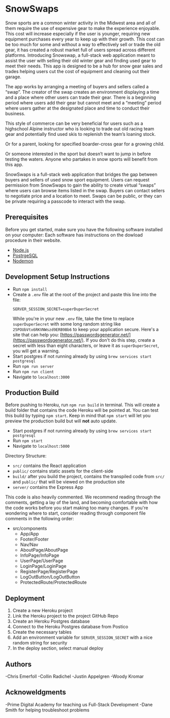 
# SnowSwaps
Snow sports are a common winter activity in the Midwest area and all of them require the use of expensive gear to make the experience enjoyable. 
This cost will increase especially if the user is younger, requiring new equipment purchases every year to keep up with their growth. 
This cost can be too much for some and without a way to effectively sell or trade the old gear, 
it has created a robust market full of users spread across different platforms. 
Introducing Snowswap, a full-stack web application meant to assist the user with selling their old winter gear and finding used gear to meet their needs. 
This app is designed to be a hub for snow gear sales and trades helping users cut the cost of equipment and cleaning out their garage.

The app works by arranging a meeting of buyers and sellers called a “swap”. The creator of the swap creates an environment displaying a 
time and a place where other users can trade their gear. There is a beginning period where users add their gear but cannot meet and a “meeting” 
period where users gather at the designated place and time to conduct their business.

This style of commerce can be very beneficial for users such as a highschool Alpine instructor who is looking to trade out old racing team gear 
and potentially find used skis to replenish the team’s loaning stock.

Or for a parent, looking for specified boarder-cross gear for a growing child. 

Or someone interested in the sport but doesn’t want to jump in before testing the waters.
Anyone who partakes in snow sports will benefit from this app.

SnowSwaps is a full-stack web application that bridges the gap between buyers and sellers of used snow sport equipment.  Users can request permission from SnowSwaps to gain the ability to create virtual “swaps” where users can browse items listed in the swap.  Buyers can contact sellers to negotiate price and a location to meet. Swaps can be public, or they can be private requiring a passcode to interact with the swap.

## Prerequisites

Before you get started, make sure you have the following software installed on your computer:
  Each software has instructions on the dowload procedure in their website.
- [Node.js](https://nodejs.org/en/)
- [PostrgeSQL](https://www.postgresql.org/)
- [Nodemon](https://nodemon.io/)

    
## Development Setup Instructions

- Run `npm install`
- Create a `.env` file at the root of the project and paste this line into the file:
  ```
  SERVER_SESSION_SECRET=superDuperSecret
  ```
  While you're in your new `.env` file, take the time to replace `superDuperSecret` with some long random string like `25POUbVtx6RKVNWszd9ERB9Bb6` to keep your application secure. Here's a site that can help you: [https://passwordsgenerator.net/](https://passwordsgenerator.net/). If you don't do this step, create a secret with less than eight characters, or leave it as `superDuperSecret`, you will get a warning.
- Start postgres if not running already by using `brew services start postgresql`
- Run `npm run server`
- Run `npm run client`
- Navigate to `localhost:3000`


## Production Build

Before pushing to Heroku, run `npm run build` in terminal. This will create a build folder that contains the code Heroku will be pointed at. You can test this build by typing `npm start`. Keep in mind that `npm start` will let you preview the production build but will **not** auto update.

- Start postgres if not running already by using `brew services start postgresql`
- Run `npm start`
- Navigate to `localhost:5000`

Directory Structure:

- `src/` contains the React application
- `public/` contains static assets for the client-side
- `build/` after you build the project, contains the transpiled code from `src/` and `public/` that will be viewed on the production site
- `server/` contains the Express App

This code is also heavily commented. We recommend reading through the comments, getting a lay of the land, and becoming comfortable with how the code works before you start making too many changes. If you're wondering where to start, consider reading through component file comments in the following order:

- src/components
  - App/App
  - Footer/Footer
  - Nav/Nav
  - AboutPage/AboutPage
  - InfoPage/InfoPage
  - UserPage/UserPage
  - LoginPage/LoginPage
  - RegisterPage/RegisterPage
  - LogOutButton/LogOutButton
  - ProtectedRoute/ProtectedRoute

## Deployment

1. Create a new Heroku project
1. Link the Heroku project to the project GitHub Repo
1. Create an Heroku Postgres database
1. Connect to the Heroku Postgres database from Postico
1. Create the necessary tables
1. Add an environment variable for `SERVER_SESSION_SECRET` with a nice random string for security
1. In the deploy section, select manual deploy

## Authors 
  -Chris Emerfoll
  -Collin Radichel
  -Justin Appelgren
  -Woody Kromar
  
## Acknoweldgments
  -Prime Digital Academy for teaching us Full-Stack Development
  -Dane Smith for helping troubleshoot problems
